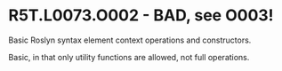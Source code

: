 # R5T.L0073.O002 - BAD, see O003!
Basic Roslyn syntax element context operations and constructors.

Basic, in that only utility functions are allowed, not full operations.